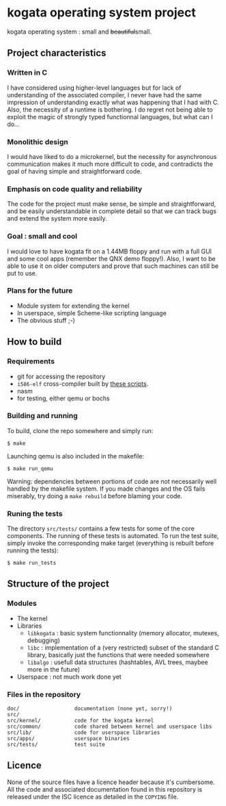 # kogata operating system project

kogata operating system : small and <del>beautiful</del>small.

## Project characteristics

### Written in C

I have considered using higher-level languages but for lack of understanding of
the associated compiler, I never have had the same impression of understanding
exactly what was happening that I had with C. Also, the necessity of a runtime
is bothering. I do regret not being able to exploit the magic of strongly typed
functionnal languages, but what can I do...

### Monolithic design

I would have liked to do a microkernel, but the necessity for asynchronous
communication makes it much more difficult to code, and contradicts the goal of
having simple and straightforward code.

### Emphasis on code quality and reliability

The code for the project must make sense, be simple and straightforward, and be
easily understandable in complete detail so that we can track bugs and extend
the system more easily.

### Goal : small and cool

I would love to have kogata fit on a 1.44MB floppy and run with a full GUI and
some cool apps (remember the QNX demo floppy!). Also, I want to be able to use
it on older computers and prove that such machines can still be put to use.

### Plans for the future

* Module system for extending the kernel
* In userspace, simple Scheme-like scripting language
* The obvious stuff ;-)

## How to build

### Requirements

* git for accessing the repository
* `i586-elf` cross-compiler built by [these scripts](http://adnab.me/cgit/cross-scripts.git/about/).
* nasm
* for testing, either qemu or bochs

### Building and running

To build, clone the repo somewhere and simply run:

    $ make

Launching qemu is also included in the makefile:

	$ make run_qemu

Warning: dependencies between portions of code are not necessarily well handled
by the makefile system. If you made changes and the OS fails miserably, try
doing a `make rebuild` before blaming your code.

### Runing the tests

The directory `src/tests/` contains a few tests for some of the core
components. The running of these tests is automated. To run the test suite,
simply invoke the corresponding make target (everything is rebuilt before
running the tests):

	$ make run_tests

## Structure of the project

### Modules

* The kernel
* Libraries
  * `libkogata` : basic system functionnality (memory allocator, mutexes, debugging)
  * `libc` : implementation of a (very restricted) subset of the standard C library, basically just
    the functions that were needed somewhere
  * `libalgo` : usefull data structures (hashtables, AVL trees, maybee more in the future)
* Userspace : not much work done yet

### Files in the repository

    doc/                  documentation (none yet, sorry!)
	src/
	src/kernel/           code for the kogata kernel
	src/common/           code shared between kernel and userspace libs
	src/lib/              code for userspace libraries
	src/apps/             userspace binaries
	src/tests/            test suite

## Licence

None of the source files have a licence header because it's cumbersome. All the
code and associated documentation found in this repository is released under
the ISC licence as detailed in the `COPYING` file.

